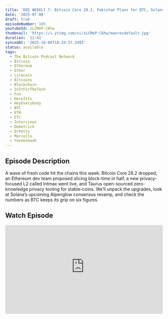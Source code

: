 ```yaml
---
title: 'DEE WEEKLY 7: Bitcoin Core 28.2, Pakistan Plans for BTC, Solana Alpenglow'
date: '2025-07-08'
draft: true
episodeNumber: 185
youtubeId: zLCMeP-C6hw
thumbnail: 'https://i.ytimg.com/vi/zLCMeP-C6hw/maxresdefault.jpg'
duration: '12:41'
syncedAt: '2025-10-06T18:34:57.249Z'
status: available
tags:
  - The Bitcoin Podcast Network
  - Bitcoin
  - Ethereum
  - Ether
  - Litecoin
  - Altcoins
  - Blockchain
  - InItForTheTech
  - Fun
  - HereItIs
  - HeyEverybody
  - BTC
  - ETH
  - ETC
  - Interviews
  - Demetrick
  - DrPetty
  - Marcello
  - Yeeeeaaaah
---
```

## Episode Description

A wave of fresh code hit the chains this week: Bitcoin Core 28.2 dropped, an Ethereum dev team proposed slicing block-time in half, a new privacy-focused L2 called Intmax went live, and Taurus open-sourced zero-knowledge privacy tooling for stable-coins. We’ll unpack the upgrades, look at Solana’s upcoming Alpenglow consensus revamp, and check the numbers as BTC keeps its grip on six figures.

## Watch Episode

<div style="position: relative; padding-bottom: 56.25%; height: 0; overflow: hidden;">
  <iframe
    src="https://www.youtube-nocookie.com/embed/zLCMeP-C6hw"
    style="position: absolute; top: 0; left: 0; width: 100%; height: 100%;"
    frameborder="0"
    allow="accelerometer; autoplay; clipboard-write; encrypted-media; gyroscope; picture-in-picture"
    allowfullscreen
  ></iframe>
</div>

